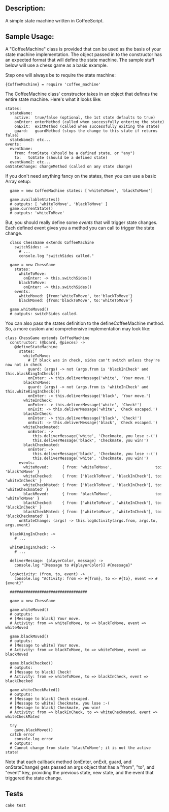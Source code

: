 Description:
------------

A simple state machine written in CoffeeScript.

Sample Usage:
------

A "CoffeeMachine" class is provided that can be used as the basis of your state machine implementation.
The object passed in to the constructor has an expected format that will define the state machine. 
The sample stuff below will use a chess game as a basic example.

Step one will always be to require the state machine:

    {CoffeeMachine} = require 'coffee_machine'

The CoffeeMachine class' constructor takes in an object that defines the entire state machine.
Here's what it looks like:

    states:
      stateName: 
        active:  true/false (optional, the 1st state defaults to true)
        onEnter: enterMethod (called when successfully entering the state)
        onExit:  exitMethod (called when successfully exiting the state)
        guard:   guardMethod (stops the change to this state if returns false)
      stateName2: etc...
    events:
      eventName:
        from: fromState (should be a defined state, or "any")
        to:   toState (should be a defined state)
      eventName2: etc...
    onStateChange: changeMethod (called on any state change)

If you don't need anything fancy on the states, then you can use a basic Array setup:
      
      game = new CoffeeMachine states: ['whiteToMove', 'blackToMove']
      
      game.availableStates() 
      # outputs: [ 'whiteToMove', 'blackToMove' ]
      game.currentState() 
      # outputs: 'whiteToMove'

But, you should really define some *events* that will trigger state changes. Each 
defined event gives you a method you can call to trigger the state change.

      class ChessGame extends CoffeeMachine
        switchSides: ->
          # ...
          console.log "switchSides called."
      
      game = new ChessGame 
        states:
          whiteToMove:
            onEnter: -> this.switchSides()
          blackToMove:
            onEnter: -> this.switchSides()
        events:
          whiteMoved: {from:'whiteToMove', to:'blackToMove'}
          blackMoved: {from:'blackToMove', to:'whiteToMove'}

      game.whiteMoved()
      # outputs: switchSides called.

You can also pass the states definition to the defineCoffeeMachine method. So, a more custom 
and comprehensive implementation may look like:

    class ChessGame extends CoffeeMachine
      constructor: (@board, @pieces) ->
        @defineStateMachine
          states:
            whiteToMove:
              # If black was in check, sides can't switch unless they're now not in check
              guard: (args) -> not (args.from is 'blackInCheck' and this.blackKingInCheck())
              onEnter: -> this.deliverMessage('white', 'Your move.')
            blackToMove:
              guard: (args) -> not (args.from is 'whiteInCheck' and this.whiteKingInCheck())
              onEnter: -> this.deliverMessage('black', 'Your move.')
            whiteInCheck:
              onEnter: -> this.deliverMessage('white', 'Check!')
              onExit: -> this.deliverMessage('white', 'Check escaped.')
            blackInCheck:
              onEnter: -> this.deliverMessage('black', 'Check!')
              onExit: -> this.deliverMessage('black', 'Check escaped.')
            whiteCheckmated:
              onEnter: -> 
                this.deliverMessage('white', 'Checkmate, you lose :-(')
                this.deliverMessage('black', 'Checkmate, you win!')
            blackCheckmated:
              onEnter: -> 
                this.deliverMessage('black', 'Checkmate, you lose :-(')
                this.deliverMessage('white', 'Checkmate, you win!')
          events:
            whiteMoved:      { from: 'whiteToMove',                   to: 'blackToMove' }
            whiteChecked:    { from: ['blackToMove', 'blackInCheck'], to: 'whiteInCheck' }
            whiteCheckMated: { from: ['blackToMove', 'blackInCheck'], to: 'whiteCheckmated' }
            blackMoved:      { from: 'blackToMove',                   to: 'whiteToMove' }
            blackChecked:    { from: ['whiteToMove', 'whiteInCheck'], to: 'blackInCheck' }
            blackCheckMated: { from: ['whitetoMove', 'whiteInCheck'], to: 'blackCheckmated' }
          onStateChange: (args) -> this.logActivity(args.from, args.to, args.event)
  
      blackKingInCheck: ->
        # ...
  
      whiteKingInCheck: ->
        # ...
  
      deliverMessage: (playerColor, message) ->
        console.log "[Message to #{playerColor}] #{message}"
  
      logActivity: (from, to, event) ->
        console.log "Activity: from => #{from}, to => #{to}, event => #{event}"
      
      ##################################

      game = new ChessGame
      
      game.whiteMoved()
      # outputs: 
      # [Message to black] Your move.
      # Activity: from => whiteToMove, to => blackToMove, event => whiteMoved
      
      game.blackMoved()
      # outputs: 
      # [Message to white] Your move.
      # Activity: from => blackToMove, to => whiteToMove, event => blackMoved
      
      game.blackChecked()
      # outputs: 
      # [Message to black] Check!
      # Activity: from => whiteToMove, to => blackInCheck, event => blackChecked
      
      game.whiteCheckMated()
      # outputs:
      # [Message to black] Check escaped.
      # [Message to white] Checkmate, you lose :-(
      # [Message to black] Checkmate, you win!
      # Activity: from => blackInCheck, to => whiteCheckmated, event => whiteCheckMated
      
      try
        game.blackMoved()
      catch error
        console.log error
      # outputs: 
      # Cannot change from state 'blackToMove'; it is not the active state!
      
      
Note that each callback method (onEnter, onExit, guard, and onStateChange) gets passed an args object that 
has a "from", "to", and "event" key, providing the previous state, new state, and the 
event that triggered the state change.

Tests
------
    cake test
    